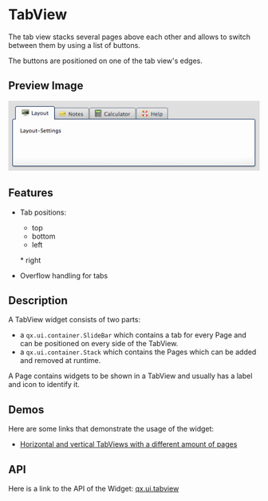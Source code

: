 TabView
=======

The tab view stacks several pages above each other and allows to switch between them by using a list of buttons.

The buttons are positioned on one of the tab view's edges.

Preview Image
-------------

![tabview.png](tabview.png)

Features
--------

-   Tab positions:
    -   top
    -   bottom
    -   left

    \* right
-   Overflow handling for tabs

Description
-----------

A TabView widget consists of two parts:

-   a `qx.ui.container.SlideBar` which contains a tab for every Page and can be positioned on every side of the TabView.
-   a `qx.ui.container.Stack` which contains the Pages which can be added and removed at runtime.

A Page contains widgets to be shown in a TabView and usually has a label and icon to identify it.

Demos
-----

Here are some links that demonstrate the usage of the widget:

-   [Horizontal and vertical TabViews with a different amount of pages](http://www.qooxdoo.org/devel/demobrowser/index.html#widget~TabView.html)

API
---

Here is a link to the API of the Widget:
[qx.ui.tabview](http://www.qooxdoo.org/devel/api/index.html#qx.ui.tabview)
